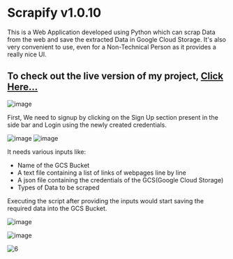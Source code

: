 # Scrapify v1.0.10

This is a Web Application developed using Python which can scrap Data from the web and save the extracted Data in Google Cloud Storage. It's also very convenient to use, even for a Non-Technical Person as it provides a really nice UI. 

## To check out the live version of my project, [Click Here...](https://abhi777-scrapify-scrapify-405j5r.streamlit.app/)

![image](https://user-images.githubusercontent.com/74459400/228037804-3ecbae64-4b28-4426-8553-605c4289ab49.png)


First, We need to signup by clicking on the Sign Up section present in the side bar and Login using the newly created credentials.

![image](https://user-images.githubusercontent.com/74459400/228038014-1eb0a80f-56a8-484e-84ca-590233e69c7d.png)
![image](https://user-images.githubusercontent.com/74459400/228038226-d58af762-99c0-415a-8a14-592ab748cc4e.png)



It needs various inputs like:
* Name of the GCS Bucket
* A text file containing a list of links of webpages line by line
* A json file containing the credentials of the GCS(Google Cloud Storage)
* Types of Data to be scraped



Executing the script after providing the inputs would start saving the required data into the GCS Bucket.        

![image](https://user-images.githubusercontent.com/74459400/228039201-0635f308-35e3-40f3-ab28-dcb349bcbf4d.png)


![image](https://user-images.githubusercontent.com/74459400/228039553-6a94a001-d149-4b33-b8c2-f652b279dc6f.png)


![6](https://user-images.githubusercontent.com/74459400/199220198-f804d363-4d2b-49de-aa54-333f5243e796.jpg)


                      
